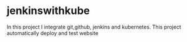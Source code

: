 # jenkinswithkube
In this project I integrate git,github, jenkins and kubernetes. This project automatically deploy and test website
